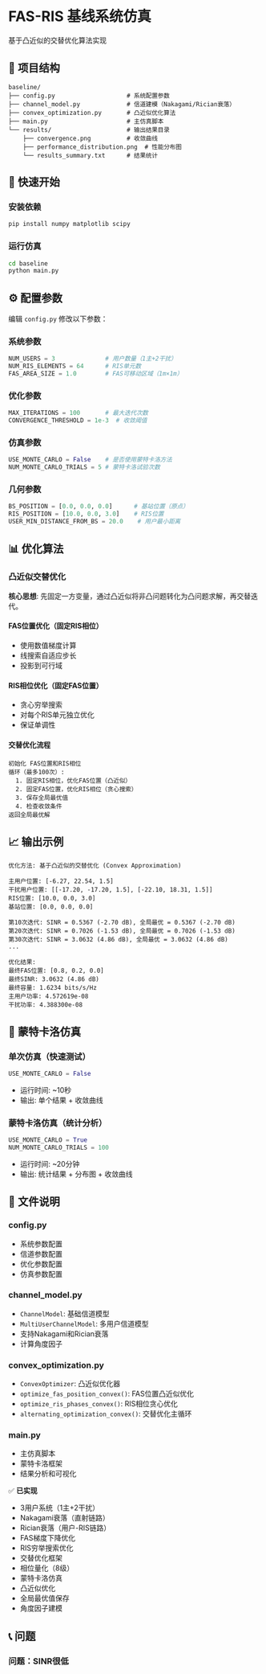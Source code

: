# FAS-RIS 基线系统仿真

基于凸近似的交替优化算法实现

## 📁 项目结构

```
baseline/
├── config.py                    # 系统配置参数
├── channel_model.py             # 信道建模（Nakagami/Rician衰落）
├── convex_optimization.py       # 凸近似优化算法
├── main.py                      # 主仿真脚本
└── results/                     # 输出结果目录
    ├── convergence.png          # 收敛曲线
    ├── performance_distribution.png  # 性能分布图
    └── results_summary.txt      # 结果统计
```

## 🚀 快速开始

### 安装依赖

```bash
pip install numpy matplotlib scipy
```

### 运行仿真

```bash
cd baseline
python main.py
```

## ⚙️ 配置参数

编辑 `config.py` 修改以下参数：

### 系统参数
```python
NUM_USERS = 3              # 用户数量（1主+2干扰）
NUM_RIS_ELEMENTS = 64      # RIS单元数
FAS_AREA_SIZE = 1.0        # FAS可移动区域（1m×1m）
```

### 优化参数
```python
MAX_ITERATIONS = 100       # 最大迭代次数
CONVERGENCE_THRESHOLD = 1e-3  # 收敛阈值
```

### 仿真参数
```python
USE_MONTE_CARLO = False    # 是否使用蒙特卡洛方法
NUM_MONTE_CARLO_TRIALS = 5 # 蒙特卡洛试验次数
```

### 几何参数
```python
BS_POSITION = [0.0, 0.0, 0.0]      # 基站位置（原点）
RIS_POSITION = [10.0, 0.0, 3.0]    # RIS位置
USER_MIN_DISTANCE_FROM_BS = 20.0    # 用户最小距离
```

## 📊 优化算法

### 凸近似交替优化

**核心思想**: 先固定一方变量，通过凸近似将非凸问题转化为凸问题求解，再交替迭代。

#### FAS位置优化（固定RIS相位）
- 使用数值梯度计算
- 线搜索自适应步长
- 投影到可行域

#### RIS相位优化（固定FAS位置）
- 贪心穷举搜索
- 对每个RIS单元独立优化
- 保证单调性

#### 交替优化流程
```
初始化 FAS位置和RIS相位
循环（最多100次）:
  1. 固定RIS相位，优化FAS位置（凸近似）
  2. 固定FAS位置，优化RIS相位（贪心搜索）
  3. 保存全局最优值
  4. 检查收敛条件
返回全局最优解
```

## 📈 输出示例

```
优化方法: 基于凸近似的交替优化 (Convex Approximation)

主用户位置: [-6.27, 22.54, 1.5]
干扰用户位置: [[-17.20, -17.20, 1.5], [-22.10, 18.31, 1.5]]
RIS位置: [10.0, 0.0, 3.0]
基站位置: [0.0, 0.0, 0.0]

第10次迭代: SINR = 0.5367 (-2.70 dB), 全局最优 = 0.5367 (-2.70 dB)
第20次迭代: SINR = 0.7026 (-1.53 dB), 全局最优 = 0.7026 (-1.53 dB)
第30次迭代: SINR = 3.0632 (4.86 dB), 全局最优 = 3.0632 (4.86 dB)
...

优化结果:
最终FAS位置: [0.8, 0.2, 0.0]
最终SINR: 3.0632 (4.86 dB)
最终容量: 1.6234 bits/s/Hz
主用户功率: 4.572619e-08
干扰功率: 4.388300e-08
```

## 🎯 蒙特卡洛仿真

### 单次仿真（快速测试）
```python
USE_MONTE_CARLO = False
```
- 运行时间: ~10秒
- 输出: 单个结果 + 收敛曲线

### 蒙特卡洛仿真（统计分析）
```python
USE_MONTE_CARLO = True
NUM_MONTE_CARLO_TRIALS = 100
```
- 运行时间: ~20分钟
- 输出: 统计结果 + 分布图 + 收敛曲线

## 📝 文件说明

### config.py
- 系统参数配置
- 信道参数配置
- 优化参数配置
- 仿真参数配置

### channel_model.py
- `ChannelModel`: 基础信道模型
- `MultiUserChannelModel`: 多用户信道模型
- 支持Nakagami和Rician衰落
- 计算角度因子

### convex_optimization.py
- `ConvexOptimizer`: 凸近似优化器
- `optimize_fas_position_convex()`: FAS位置凸近似优化
- `optimize_ris_phases_convex()`: RIS相位贪心优化
- `alternating_optimization_convex()`: 交替优化主循环

### main.py
- 主仿真脚本
- 蒙特卡洛框架
- 结果分析和可视化


✅ **已实现**
- 3用户系统（1主+2干扰）
- Nakagami衰落（直射链路）
- Rician衰落（用户-RIS链路）
- FAS梯度下降优化
- RIS穷举搜索优化
- 交替优化框架
- 相位量化（8级）
- 蒙特卡洛仿真
- 凸近似优化
- 全局最优值保存
- 角度因子建模

## 📞 问题
### 问题：SINR很低



